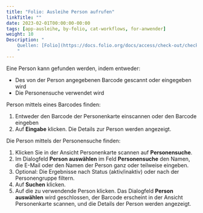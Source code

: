```yaml
---
title: "Folio: Ausleihe Person aufrufen"
linkTitle: ""
date: 2023-02-01T00:00:00-00:00
tags: [app-ausleihe, by-folio, cat-workflows, for-anwender]
weight: 10
Description: "
    Quellen: [Folio](https://docs.folio.org/docs/access/check-out/checkout/#locating-a-patron-in-the-system ) & [GBV](https://info.gbv.de/display/FOLIOGBVEXTERN/Folio:+Ausleihe+Person+aufrufen)
    "
---
```


Eine Person kann gefunden werden, indem entweder:

-   Des von der Person angegebenen Barcode gescannt oder eingegeben wird
-   Die Personensuche verwendet wird

Person mittels eines Barcodes finden:

1.  Entweder den Barcode der Personenkarte einscannen oder den Barcode eingeben
2.  Auf **Eingabe** klicken. Die Details zur Person werden angezeigt.

Die Person mittels der Personensuche finden:

1.  Klicken Sie in der Ansicht Personenkarte scannen auf **Personensuche**.
2.  Im Dialogfeld **Person auswählen** im Feld **Personensuche** den Namen, die E-Mail oder den Namen der Person ganz oder teilweise eingeben.
3.  Optional: Die Ergebnisse nach Status (aktiv/inaktiv) oder nach der Personengruppe filtern.
4.  Auf **Suchen** klicken.
5.  Auf die zu verwendende Person klicken. Das Dialogfeld **Person auswählen** wird geschlossen, der Barcode erscheint in der Ansicht Personenkarte scannen, und die Details der Person werden angezeigt.

